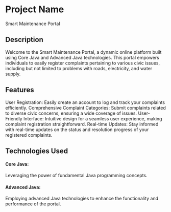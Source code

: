 # Project Name
Smart Maintenance Portal

## Description
Welcome to the Smart Maintenance Portal, a dynamic online platform built using Core Java and Advanced Java technologies. This portal empowers individuals to easily register complaints pertaining to various civic issues, including but not limited to problems with roads, electricity, and water supply.

## Features
User Registration: Easily create an account to log and track your complaints efficiently.
Comprehensive Complaint Categories: Submit complaints related to diverse civic concerns, ensuring a wide coverage of issues.
User-Friendly Interface: Intuitive design for a seamless user experience, making complaint registration straightforward.
Real-time Updates: Stay informed with real-time updates on the status and resolution progress of your registered complaints.

## Technologies Used
#### Core Java: 
Leveraging the power of fundamental Java programming concepts.

#### Advanced Java: 
Employing advanced Java technologies to enhance the functionality and performance of the portal.

